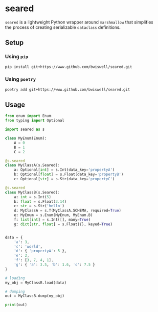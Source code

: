 # seared

`seared` is a lightweight Python wrapper around `marshmallow` that simplifies the process of creating serializable `dataclass` definitions.

## Setup

### Using `pip`
```sh
pip install git+https://www.github.com/bwiswell/seared.git
```

### Using `poetry`
```sh
poetry add git+https://www.github.com/bwiswell/seared.git
```

## Usage
```python
from enum import Enum
from typing import Optional

import seared as s

class MyEnum(Enum):
    A = 0
    B = 1
    C = 2

@s.seared
class MyClassA(s.Seared):
    a: Optional[int] = s.Int(data_key='propertyA')
    b: Optional[float] = s.Float(data_key='propertyB')
    c: Optional[str] = s.Str(data_key='propertyC')

@s.seared
class MyClassB(s.Seared):
    a: int = s.Int(5)
    b: float = s.Float(3.14)
    c: str = s.Str('hello')
    d: MyClassA = s.T(MyClassA.SCHEMA, required=True)
    e: MyEnum = s.Enum(MyEnum, MyEnum.B)
    f: list[int] = s.Int([], many=True)
    g: dict[str, float] = s.Float({}, keyed=True)


data = {
    'a': 3,
    'c': 'world',
    'd': { 'propertyA': 5 },
    'e': 2,
    'f': [3, 7, 4, 1],
    'g': { 'a': 3.5, 'b': 1.6, 'c': 7.5 }
}

# loading
my_obj = MyClassB.load(data)

# dumping
out = MyClassB.dump(my_obj)

print(out)
```